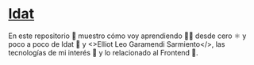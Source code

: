  # [Idat](https://github.com/elliotgaramendi/idat)
 
En este repositorio 📂 muestro cómo voy aprendiendo 🧑‍💻 desde cero ⚛️ y poco a poco de Idat 🧠 y <>Elliot Leo Garamendi Sarmiento</>, las tecnologías de mi interés 🚀 y lo relacionado al Frontend 🌌.